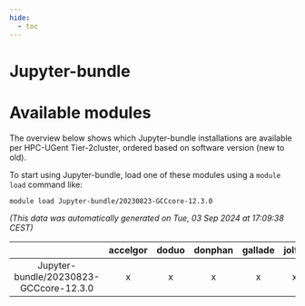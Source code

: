 ```yaml
---
hide:
  - toc
---
```


Jupyter-bundle
==============

# Available modules


The overview below shows which Jupyter-bundle installations are available per HPC-UGent Tier-2cluster, ordered based on software version (new to old).

To start using Jupyter-bundle, load one of these modules using a `module load` command like:

```shell
module load Jupyter-bundle/20230823-GCCcore-12.3.0
```

*(This data was automatically generated on Tue, 03 Sep 2024 at 17:09:38 CEST)*  

| |accelgor|doduo|donphan|gallade|joltik|shinx|skitty|
| :---: | :---: | :---: | :---: | :---: | :---: | :---: | :---: |
|Jupyter-bundle/20230823-GCCcore-12.3.0|x|x|x|x|x|x|x|
